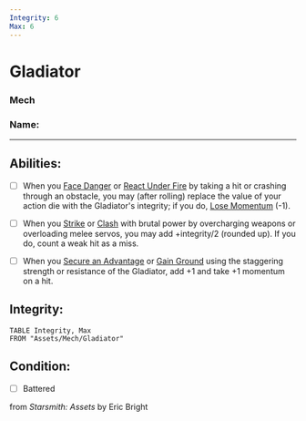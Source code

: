 ```yaml
---
Integrity: 6
Max: 6
---
```


# Gladiator
### Mech

### Name:<hr>

## Abilities:


- [ ] When you [Face Danger](4._Moves/Adventure/Face_Danger.md) or [React Under Fire](React_Under_Fire.md) by taking a hit or crashing through an obstacle, you may (after rolling) replace the value of your action die with the Gladiator&#x27;s integrity; if you do, [Lose Momentum](Lose_Momentum.md) (-1).

- [ ] When you [Strike](Strike.md) or [Clash](Clash.md) with brutal power by overcharging weapons or overloading melee servos, you may add +integrity/2 (rounded up).  If you do, count a weak hit as a miss.

- [ ] When you [Secure an Advantage](4._Moves/Adventure/Secure_an_Advantage.md) or [Gain Ground](Gain_Ground.md) using the staggering strength or resistance of the Gladiator, add +1 and take +1 momentum on a hit.

## Integrity:
```dataview
TABLE Integrity, Max
FROM "Assets/Mech/Gladiator"
```


## Condition:
- [ ] Battered

from *Starsmith: Assets* by Eric Bright